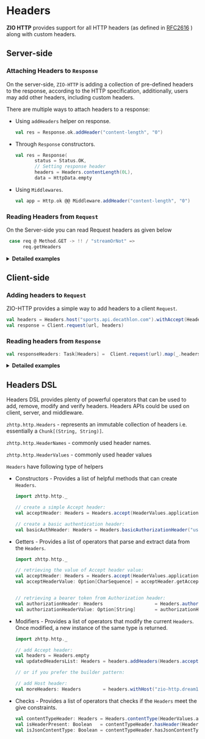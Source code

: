 # Headers

**ZIO HTTP** provides support for all HTTP headers (as defined in [RFC2616](https://datatracker.ietf.org/doc/html/rfc2616) ) along with  custom headers.

## Server-side

### Attaching Headers to `Response`
On the server-side, `ZIO-HTTP` is adding a collection of pre-defined headers to the response, according to the HTTP specification, additionally, users may add other headers, including custom headers.

There are multiple ways to attach headers to a response:
- Using `addHeaders` helper on response.
    ```scala
    val res = Response.ok.addHeader("content-length", "0")
    ```

- Through `Response` constructors.
    ```scala
    val res = Response(
           status = Status.OK,
           // Setting response header 
           headers = Headers.contentLength(0L),
           data = HttpData.empty
    ```
- Using `Middlewares`.
    ```scala
    val app = Http.ok @@ Middleware.addHeader("content-length", "0")
    ```

### Reading Headers from `Request`

On the Server-side you can read Request headers as given below

```scala
 case req @ Method.GET -> !! / "streamOrNot" =>
      req.getHeaders
```

<details>
<summary><b>Detailed examples </b></summary>


- Example below shows how the Headers could be added to a response by using `Response` constructors and how a custom header is added to `Response` through `addHeader`:

  ```scala
  import zhttp.http._
  import zhttp.service.Server
  import zio.{App, Chunk, ExitCode, URIO}
  import zio.stream.ZStream
  
  object SimpleResponseDispatcher extends App {
    override def run(args: List[String]): URIO[zio.ZEnv, ExitCode] = {
  
      // Starting the server (for more advanced startup configuration checkout `HelloWorldAdvanced`)
      Server.start(8090, app.silent).exitCode
    }
  
    // Create a message as a Chunk[Byte]
    val message                    = Chunk.fromArray("Hello world !\r\n".getBytes(HTTP_CHARSET))
    // Use `Http.collect` to match on route
    val app: HttpApp[Any, Nothing] = Http.collect[Request] {
  
      // Simple (non-stream) based route
      case Method.GET -> !! / "health" => Response.ok
  
      // From Request(req), the headers are accessible.
      case req @ Method.GET -> !! / "streamOrNot" =>
        // Checking if client is able to handle streaming response
        val acceptsStreaming: Boolean = req.hasHeader(HeaderNames.accept, HeaderValues.applicationOctetStream)
        if (acceptsStreaming)
          Response(
            status = Status.OK,
            // Setting response header 
            headers = Headers.contentLength(message.length.toLong), // adding CONTENT-LENGTH header
            data = HttpData.fromStream(ZStream.fromChunk(message)), // Encoding content using a ZStream
          )
        else { 
          // Adding a custom header to Response
          Response(status = Status.ACCEPTED, data = HttpData.fromChunk(message)).addHeader("X-MY-HEADER", "test")
        }
    }
  }
  
  ```
- The following example shows how Headers could be added to `Response` in the `Middleware` implementation:

    ```scala
    
      /**
       * Creates an authentication middleware that only allows authenticated requests to be passed on to the app.
       */
      final def customAuth(
        verify: Headers => Boolean,
        responseHeaders: Headers = Headers.empty,
      ): HttpMiddleware[Any, Nothing] =
        Middleware.ifThenElse[Request](req => verify(req.getHeaders))(
          _ => Middleware.identity,
          _ => Middleware.fromHttp(Http.status(Status.FORBIDDEN).addHeaders(responseHeaders)),
        )
    
    ```

- More examples:
  - [BasicAuth](https://github.com/dream11/zio-http/blob/main/example/src/main/scala/BasicAuth.scala)
  - [Authentication](https://github.com/dream11/zio-http/blob/main/example/src/main/scala/Authentication.scala)

</details>

## Client-side

### Adding headers to `Request` 

ZIO-HTTP provides a simple way to add headers to a client `Request`. 

```scala
val headers = Headers.host("sports.api.decathlon.com").withAccept(HeaderValues.applicationJson)
val response = Client.request(url, headers)
```

### Reading headers from `Response`

```scala
val responseHeaders: Task[Headers] =  Client.request(url).map(_.headers)
```

<details>
<summary><b>Detailed examples</b> </summary>

- The sample below shows how a header could be added to a client request:

    ```scala
    import zhttp.http._
    import zhttp.service._
    import zio._
    
    object SimpleClientJson extends App {
      val env     = ChannelFactory.auto ++ EventLoopGroup.auto()
      val url     = "http://sports.api.decathlon.com/groups/water-aerobics"
      // Construct headers
      val headers = Headers.host("sports.api.decathlon.com").withAccept(HeaderValues.applicationJson) 
    
      val program = for {
        // Pass headers to request
        res  <- Client.request(url, headers)
        // List all response headers
        _    <- Console.printLine(res.headers.toList.mkString("\n"))
        data <-
          // Check if response contains a specified header with a specified value.
          if (res.hasHeader(HeaderNames.contentType, HeaderValues.applicationJson))
            res.getBodyAsString
          else
            res.getBodyAsString
        _    <- Console.printLine { data }
      } yield ()
    
      override def run(args: List[String]): URIO[zio.ZEnv, ExitCode] = program.exitCode.provideCustomLayer(env)
    
    }
    ```

</details>

## Headers DSL

Headers DSL provides plenty of powerful operators that can be used to add, remove, modify and verify headers. Headers APIs could be used on client, server, and middleware.

`zhttp.http.Headers`      - represents an immutable collection of headers i.e. essentially a `Chunk[(String, String)]`.

`zhttp.http.HeaderNames`  - commonly used header names.

`zhttp.http.HeaderValues` - commonly used header values

`Headers` have following type of helpers
- Constructors -  Provides a list of helpful methods that can create `Headers`.

    ```scala
    import zhttp.http._
    
    // create a simple Accept header:
    val acceptHeader: Headers = Headers.accept(HeaderValues.applicationJson)
    
    // create a basic authentication header:
    val basicAuthHeader: Headers = Headers.basicAuthorizationHeader("username", "password")
    ```

- Getters - Provides a list of operators that parse and extract data from the `Headers`.

    ```scala
    import zhttp.http._
    
    // retrieving the value of Accept header value:
    val acceptHeader: Headers = Headers.accept(HeaderValues.applicationJson)
    val acceptHeaderValue: Option[CharSequence] = acceptHeader.getAccept
    
    
    // retrieving a bearer token from Authorization header:
    val authorizationHeader: Headers                   = Headers.authorization("Bearer test")
    val authorizationHeaderValue: Option[String]       = authorizationHeader.getBearerToken
    ```

- Modifiers - Provides a list of operators that modify the current `Headers`. Once modified, a new instance of the same type is returned.

    ```scala
    import zhttp.http._
    
    // add Accept header:
    val headers = Headers.empty
    val updatedHeadersList: Headers = headers.addHeaders(Headers.accept(HeaderValues.applicationJson))
    
    // or if you prefer the builder pattern:
    
    // add Host header:
    val moreHeaders: Headers        = headers.withHost("zio-http.dream11.com")
    
    ```

- Checks - Provides a list of operators that checks if the `Headers` meet the give constraints.

    ```scala
    val contentTypeHeader: Headers = Headers.contentType(HeaderValues.applicationJson)
    val isHeaderPresent: Boolean   = contentTypeHeader.hasHeader(HeaderNames.contentType) 
    val isJsonContentType: Boolean = contentTypeHeader.hasJsonContentType
    
    
    ```
